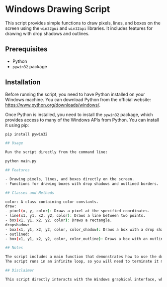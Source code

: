 # Windows Drawing Script

This script provides simple functions to draw pixels, lines, and boxes on the screen using the `win32gui` and `win32api` libraries. It includes features for drawing with drop shadows and outlines.

## Prerequisites

- Python
- `pywin32` package

## Installation

Before running the script, you need to have Python installed on your Windows machine. You can download Python from the official website: https://www.python.org/downloads/windows/.

Once Python is installed, you need to install the `pywin32` package, which provides access to many of the Windows APIs from Python. You can install it using pip:

```bash
pip install pywin32

## Usage

Run the script directly from the command line:

python main.py

## Features

- Drawing pixels, lines, and boxes directly on the screen.
- Functions for drawing boxes with drop shadows and outlined borders.

## Classes and Methods

color: A class containing color constants.
draw:
- pixel(x, y, color): Draws a pixel at the specified coordinates.
- line(x1, y1, x2, y2, color): Draws a line between two points.
- box(x1, y1, x2, y2, color): Draws a rectangle.
dropshadow:
- box(x1, y1, x2, y2, color, color_shadow): Draws a box with a drop shadow effect.
- outlined:
- box(x1, y1, x2, y2, color, color_outline): Draws a box with an outlined border.

## Notes

The script includes a main function that demonstrates how to use the drawing functions. It repeatedly draws boxes with different styles on the screen.
The script runs in an infinite loop, so you will need to terminate it manually (e.g., with Ctrl+C in the command line).

## Disclaimer

This script directly interacts with the Windows graphical interface, which could interfere with the user's activities. Use it responsibly and with caution.

